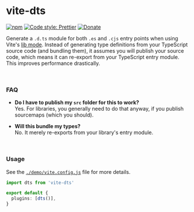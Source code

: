 # vite-dts

[![npm](https://img.shields.io/npm/v/vite-dts.svg)](https://www.npmjs.com/package/vite-dts)
[![Code style: Prettier](https://img.shields.io/badge/code_style-prettier-ff69b4.svg)](https://github.com/prettier/prettier)
[![Donate](https://img.shields.io/badge/Donate-PayPal-green.svg)](https://paypal.me/alecdotbiz)

Generate a `.d.ts` module for both `.es` and `.cjs` entry points when using Vite's [lib mode](https://vitejs.dev/guide/build.html#library-mode). Instead of generating type definitions from your TypeScript source code (and bundling them), it assumes you will publish your source code, which means it can re-export from your TypeScript entry module. This improves performance drastically.

&nbsp;

### FAQ

- **Do I have to publish my `src` folder for this to work?**  
  Yes. For libraries, you generally need to do that anyway, if you publish sourcemaps (which you should).

- **Will this bundle my types?**  
  No. It merely re-exports from your library's entry module.

&nbsp;

### Usage

See the [`./demo/vite.config.js`](https://github.com/alloc/vite-dts/blob/master/demo/vite.config.js) file for more details.

```ts
import dts from 'vite-dts'

export default {
  plugins: [dts()],
}
```
